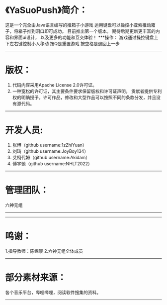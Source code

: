 
# 《YaSuoPush》简介：
这是一个完全由Java语言编写的推箱子小游戏
运用键盘可以操控小亚索推动箱子，将箱子推到洞口即可成功。
目前推出第一个版本。
期待后期更新更丰富的内容和界面ui设计，
以及更多的功能和互交体验！
***操作：
游戏通过操控键盘上下左右键控制小人移动
按Q是重置游戏
按空格是退回上一步

***
# 版权：
1. 代码内容采用Apache License 2.0许可证。
2. 一种宽松的许可证，其主要条件要求保留版权和许可证声明。
   贡献者提供专利权的明确授予。许可作品，修改和大型作品可以按照不同的条款分发，并且没有源代码。
***
# 开发人员:
1. 张博（github username:1zZhiYuan）
2. 刘琦（github username:JoyBoy134）
3. 艾柯代姆（github username:Akidam）
4. 傅宇驰（github username:NHLT2022）
***
# 管理团队：
  六神无组
***

***
# 鸣谢：
1.指导教师：陈绵康
2.六神无组全体成员
***
# 部分素材来源：
 各个音乐平台，哔哩哔哩，阅读软件搜集的资料。
***
